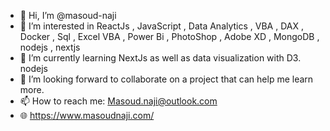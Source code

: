 - 👋 Hi, I’m @masoud-naji
- 👀 I’m interested in ReactJs , JavaScript , Data Analytics , VBA , DAX , Docker , Sql , Excel VBA , Power Bi , PhotoShop , Adobe XD , MongoDB , nodejs , nextjs
- 🌱 I’m currently learning NextJs as well as data visualization with D3. nodejs 
- 💞️ I’m looking forward to collaborate on a project that can help me learn more.
- 📫 How to reach me: Masoud.naji@outlook.com
- 🌐 https://www.masoudnaji.com/
